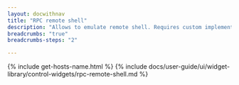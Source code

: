 ```yaml
---
layout: docwithnav
title: "RPC remote shell"
description: "Allows to emulate remote shell. Requires custom implementation on the target device to work correctly."
breadcrumbs: "true"
breadcrumbs-steps: "2"

---
```

{% include get-hosts-name.html %}
{% include docs/user-guide/ui/widget-library/control-widgets/rpc-remote-shell.md %}
